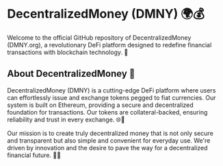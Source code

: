 # DecentralizedMoney (DMNY) 🌍💰

Welcome to the official GitHub repository of DecentralizedMoney (DMNY.org), a revolutionary DeFi platform designed to redefine financial transactions with blockchain technology. 🚀

## About DecentralizedMoney 🧐
DecentralizedMoney (DMNY) is a cutting-edge DeFi platform where users can effortlessly issue and exchange tokens pegged to fiat currencies. Our system is built on Ethereum, providing a secure and decentralized foundation for transactions. Our tokens are collateral-backed, ensuring reliability and trust in every exchange. 🌐🔐

Our mission is to create truly decentralized money that is not only secure and transparent but also simple and convenient for everyday use. We're driven by innovation and the desire to pave the way for a decentralized financial future. 🏦🚀
